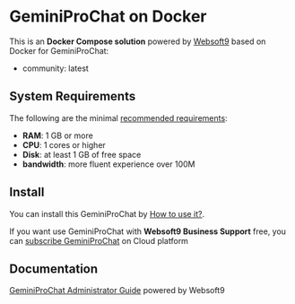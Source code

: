 # GeminiProChat on Docker  

This is an **Docker Compose solution** powered by [Websoft9](https://www.websoft9.com) based on Docker for GeminiProChat:


 - community:  latest


## System Requirements

The following are the minimal [recommended requirements](https://geminiprochat.com/):

* **RAM**: 1 GB or more
* **CPU**: 1 cores or higher
* **Disk**: at least 1 GB of free space
* **bandwidth**: more fluent experience over 100M  

## Install

You can install this GeminiProChat by [How to use it?](https://github.com/Websoft9/docker-library#how-to-use-it).   

If you want use GeminiProChat with **Websoft9 Business Support** free, you can [subscribe GeminiProChat](https://www.websoft9.com/apps) on Cloud platform

## Documentation

[GeminiProChat Administrator Guide](https://support.websoft9.com/docs/geminiprochat) powered by Websoft9
